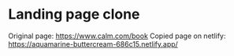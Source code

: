 # Landing page clone

Original page: https://www.calm.com/book
Copied page on netlify: https://aquamarine-buttercream-686c15.netlify.app/
